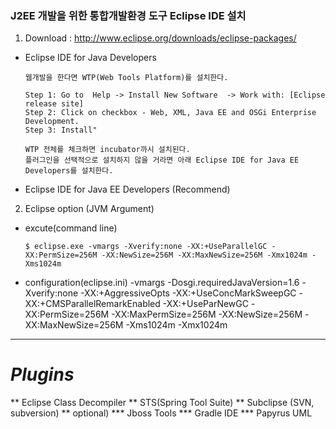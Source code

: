 ### J2EE 개발을 위한 통합개발환경 도구 Eclipse IDE 설치


1. Download : http://www.eclipse.org/downloads/eclipse-packages/
 * Eclipse IDE for Java Developers
    ```
    웹개발을 한다면 WTP(Web Tools Platform)를 설치한다.

    Step 1: Go to  Help -> Install New Software  -> Work with: [Eclipse release site]
    Step 2: Click on checkbox - Web, XML, Java EE and OSGi Enterprise Development.
    Step 3: Install"
    
    WTP 전체를 체크하면 incubator까시 설치된다.
    플러그인을 선택적으로 설치하지 않을 거라면 아래 Eclipse IDE for Java EE Developers를 설치한다.
    ```
 * Eclipse IDE for Java EE Developers (Recommend)
2. Eclipse option (JVM Argument)
 * excute(command line)
    ```
    $ eclipse.exe -vmargs -Xverify:none -XX:+UseParallelGC -XX:PermSize=256M -XX:NewSize=256M -XX:MaxNewSize=256M -Xmx1024m -Xms1024m
    ```
  * configuration(eclipse.ini)
-vmargs
-Dosgi.requiredJavaVersion=1.6
-Xverify:none
-XX:+AggressiveOpts
-XX:+UseConcMarkSweepGC
-XX:+CMSParallelRemarkEnabled
-XX:+UseParNewGC
-XX:PermSize=256M
-XX:MaxPermSize=256M
-XX:NewSize=256M
-XX:MaxNewSize=256M
-Xms1024m
-Xmx1024m
---
#  *Plugins*
** Eclipse Class Decompiler
** STS(Spring Tool Suite)
** Subclipse (SVN, subversion)
** optional)
*** Jboss Tools
*** Gradle IDE
*** Papyrus UML
